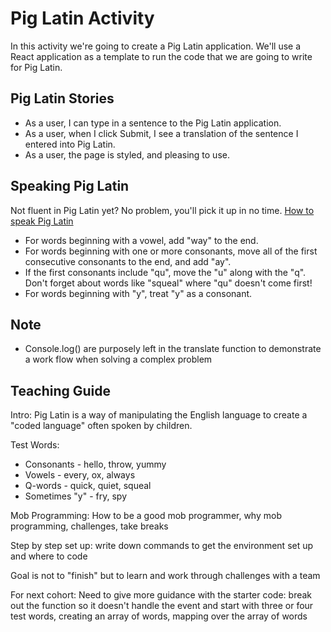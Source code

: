 # Pig Latin Activity

In this activity we're going to create a Pig Latin application.  We'll use a React application as a template to run the code that we are going to write for Pig Latin.

## Pig Latin Stories
- As a user, I can type in a sentence to the Pig Latin application.
- As a user, when I click Submit, I see a translation of the sentence I entered into Pig Latin.
- As a user, the page is styled, and pleasing to use.

## Speaking Pig Latin
Not fluent in Pig Latin yet?  No problem, you'll pick it up in no time. [How to speak Pig Latin](http://www.wikihow.com/Speak-Pig-Latin)
- For words beginning with a vowel, add "way" to the end.
- For words beginning with one or more consonants, move all of the first consecutive consonants to the end, and add "ay".
- If the first consonants include "qu", move the "u" along with the "q". Don't forget about words like "squeal" where "qu" doesn't come first!
- For words beginning with "y", treat "y" as a consonant.

## Note
- Console.log() are purposely left in the translate function to demonstrate a work flow when solving a complex problem

## Teaching Guide

Intro: Pig Latin is a way of manipulating the English language to create a "coded language" often spoken by children.

Test Words:
- Consonants - hello, throw, yummy
- Vowels - every, ox, always
- Q-words - quick, quiet, squeal
- Sometimes "y" - fry, spy

Mob Programming: How to be a good mob programmer, why mob programming, challenges, take breaks

Step by step set up: write down commands to get the environment set up and where to code

Goal is not to "finish" but to learn and work through challenges with a team



For next cohort: Need to give more guidance with the starter code: break out the function so it doesn't handle the event and start with three or four test words, creating an array of words, mapping over the array of words
